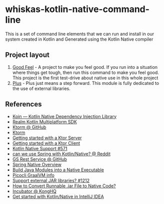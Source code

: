 # whiskas-kotlin-native-command-line
This is a set of command line elements that we can run and install in our system created in Kotlin and Generated using the Kotlin Native compiler

## Project layout

1. [Good Feel](./good-feel) -  A project to make you feel good. If you run into a situation where things get tough, then run this command to make you feel good. This project is the first test-drive about native use in this whole project
2. [Plus](./plus) - Plus just means a step forward. This module is fully dedicated to the use of external libraries.

## References

- [Koin — Kotlin Native Dependency Injection Library](https://medium.com/android-dev-hacks/koin-kotlin-native-dependency-injection-library-f1daddc1ef99)
- [Realm Kotlin Multiplatform SDK](https://blog.jetbrains.com/kotlin/2021/04/realm-kotlin-multiplatform-sdk/)
- [Ktorm @ GitHub](https://github.com/kotlin-orm/ktorm)
- [Ktorm](https://www.ktorm.org/)
- [Getting started with a Ktor Server](https://ktor.io/docs/intellij-idea.html)
- [Getting started with a Ktor Client](https://ktor.io/docs/getting-started-ktor-client.html)
- [Kotlin Native Support #571](https://github.com/ktorio/ktor/issues/571)
- [can we use Spring with Kotlin/Native? @ Reddit](https://www.reddit.com/r/Kotlin/comments/fkn5ko/can_we_use_spring_with_kotlinnative/)
- [GS Rest Service @ GitHub](https://github.com/spring-guides/gs-rest-service)
- [Spring Native Overview](https://docs.spring.io/spring-native/docs/current/reference/htmlsingle/#overview)
- [Build Java Modules into a Native Executable](https://www.graalvm.org/22.2/reference-manual/native-image/guides/build-java-modules-into-native-executable/)
- [Picocli GraalVM info](https://picocli.info/#_graalvm_native_image)
- [Support external JAR libraries? #1212](https://github.com/JetBrains/kotlin-native/issues/1212)
- [How to Convert Runnable .jar File to Native Code?](https://stackoverflow.com/questions/52738484/how-to-convert-runnable-jar-file-to-native-code)
- [Incubator @ KongHQ](https://incubator.konghq.com/)
- [Get started with Kotlin/Native in IntelliJ IDEA](https://kotlinlang.org/docs/native-get-started.html#0)
